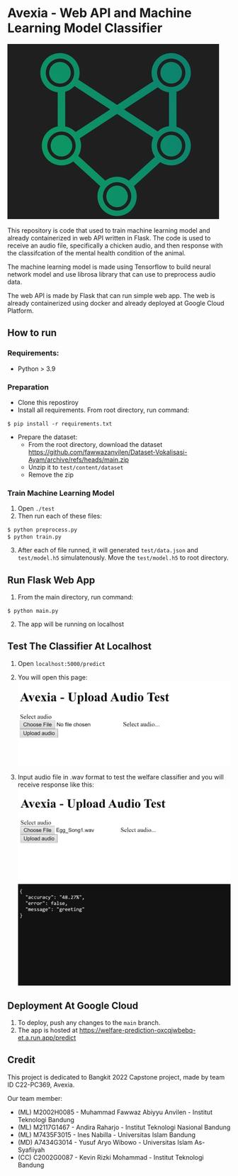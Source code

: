 # Avexia - Web API and Machine Learning Model Classifier

![Avexia Logo](./static/img/avexia-logo.jpeg)

This repository is code that used to train machine learning model and already containerized in web API written in Flask. The code is used to receive an audio file, specifically a chicken audio, and then response with the classifcation of the mental health condition of the animal. 

The machine learning model is made using Tensorflow to build neural network model and use librosa library that can use to preprocess audio data. 

The web API is made by Flask that can run simple web app. The web is already containerized using docker and already deployed at Google Cloud Platform.
## How to run
### Requirements:
- Python > 3.9
### Preparation
- Clone this repostiroy
- Install all requirements. From root directory, run command:
```
$ pip install -r requirements.txt
```
- Prepare the dataset:
    - From the root directory, download the dataset https://github.com/fawwazanvilen/Dataset-Vokalisasi-Ayam/archive/refs/heads/main.zip
    - Unzip it to `test/content/dataset`
    - Remove the zip
### Train Machine Learning Model
1. Open `./test`
2. Then run each of these files:
```
$ python preprocess.py
$ python train.py
```
3. After each of file runned, it will generated `test/data.json` and `test/model.h5` simulatenously. Move the `test/model.h5` to root directory. 

## Run Flask Web App
1. From the main directory, run command:
```
$ python main.py
```
2. The app will be running on localhost

## Test The Classifier At Localhost
1. Open `localhost:5000/predict`
2. You will open this page:
![Screenshoot App 1](./static/img/screenshoot-app-01.png)

3. Input audio file in .wav format to test the welfare classifier and you will receive response like this:
![Screenshoot App 2](./static/img/screenshoot-app-02.png)
![Screenshoot App 3](./static/img/screenshoot-app-03.png)

## Deployment At Google Cloud
1. To deploy, push any changes to the `main` branch.
2. The app is hosted at https://welfare-prediction-oxcqjwbebq-et.a.run.app/predict

## Credit
This project is dedicated to Bangkit 2022 Capstone project, made by team ID C22-PC369, Avexia.

Our team member:
- (ML) M2002H0085 - Muhammad Fawwaz Abiyyu Anvilen - Institut Teknologi Bandung
- (ML) M2117G1467 - Andira Raharjo - Institut Teknologi Nasional Bandung
- (ML) M7435F3015 - Ines Nabilla - Universitas Islam Bandung
- (MD) A7434G3014 - Yusuf Aryo Wibowo - Universitas Islam As-Syafiiyah
- (CC) C2002G0087 - Kevin Rizki Mohammad - Institut Teknologi Bandung